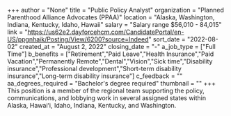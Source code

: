 +++
author = "None"
title = "Public Policy Analyst"
organization = "Planned Parenthood Alliance Advocates (PPAA)"
location = "Alaska, Washington, Indiana, Kentucky, Idaho, Hawaii"
salary = "Salary range $56,010 - 84,015"
link = "https://us62e2.dayforcehcm.com/CandidatePortal/en-US/ppgnhaik/Posting/View/6200?source=Indeed"
sort_date = "2022-08-02"
created_at = "August 2, 2022"
closing_date = "-"
a_job_type = ["Full Time"]
b_benefits = ["Retirement","Paid Leave","Health Insurance","Paid Vacation","Permanently Remote","Dental","Vision","Sick time","Disability insurance","Professional development","Short-term disability insurance","Long-term disability insurance"]
c_feedback = ""
aa_degrees_required = "Bachelor's degree required"
thumbnail = ""
+++
This position is a member of the regional team supporting the policy, communications, and lobbying work in several assigned states within Alaska, Hawaiʻi, Idaho, Indiana, Kentucky, and Washington. 